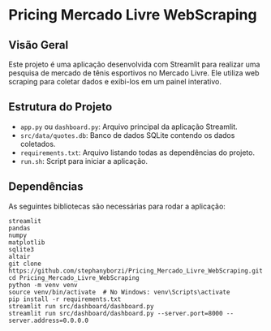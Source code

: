 # Pricing Mercado Livre WebScraping

## Visão Geral

Este projeto é uma aplicação desenvolvida com Streamlit para realizar uma pesquisa de mercado de tênis esportivos no Mercado Livre. Ele utiliza web scraping para coletar dados e exibi-los em um painel interativo.

## Estrutura do Projeto

- `app.py` ou `dashboard.py`: Arquivo principal da aplicação Streamlit.
- `src/data/quotes.db`: Banco de dados SQLite contendo os dados coletados.
- `requirements.txt`: Arquivo listando todas as dependências do projeto.
- `run.sh`: Script para iniciar a aplicação.

## Dependências

As seguintes bibliotecas são necessárias para rodar a aplicação:

```plaintext
streamlit
pandas
numpy
matplotlib
sqlite3
altair
git clone https://github.com/stephanyborzi/Pricing_Mercado_Livre_WebScraping.git
cd Pricing_Mercado_Livre_WebScraping
python -m venv venv
source venv/bin/activate  # No Windows: venv\Scripts\activate
pip install -r requirements.txt
streamlit run src/dashboard/dashboard.py
streamlit run src/dashboard/dashboard.py --server.port=8000 --server.address=0.0.0.0

